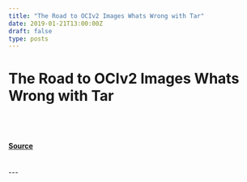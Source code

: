 ```yaml
---
title: "The Road to OCIv2 Images Whats Wrong with Tar"
date: 2019-01-21T13:00:00Z
draft: false
type: posts
---
```

# The Road to OCIv2 Images Whats Wrong with Tar

<br/>

<br/>


#### [Source](https://www.cyphar.com/blog/post/20190121-ociv2-images-i-tar)

<br/>
---

